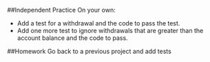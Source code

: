##Independent Practice
On your own:

* Add a test for a withdrawal and the code to pass the test.
* Add one more test to ignore withdrawals that are greater than the account balance and the code to pass.

##Homework
Go back to a previous project and add tests
